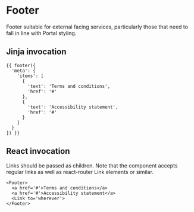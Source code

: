 # Footer

Footer suitable for external facing services, particularly those that need to fall in line with Portal styling.

## Jinja invocation

    {{ footer({
      'meta': {
        'items': [
          {
            'text': 'Terms and conditions',
            'href': '#'
          },
          {
            'text': 'Accessibility statement',
            'href': '#'
          }
        ]
      }
    }) }}


## React invocation

Links should be passed as children. Note that the component accepts regular links as well as react-router Link elements or similar.


    <Footer>
      <a href='#'>Terms and conditions</a>
      <a href='#'>Accessibility statement</a>
      <Link to='wherever'>
    </Footer>

